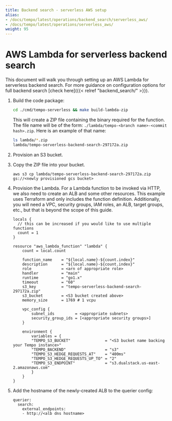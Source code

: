 ```yaml
---
title: Backend search - serverless AWS setup
alias:
- /docs/tempo/latest/operations/backend_search/serverless_aws/
- /docs/tempo/latest/operations/serverless_aws/
weight: 95
---
```


# AWS Lambda for serverless backend search

This document will walk you through setting up an AWS Lambda for serverless backend search.
For more guidance on configuration options for full backend search [check here]({{< relref "backend_search/" >}}).

1. Build the code package:

    ```bash
    cd ./cmd/tempo-serverless && make build-lambda-zip
    ```

    This will create a ZIP file containing the binary required for
    the function. The file name will be of the form: `./lambda/tempo-<branch name>-<commit hash>.zip`.
    Here is an example of that name:

    ```bash
    ls lambda/*.zip
    lambda/tempo-serverless-backend-search-297172a.zip
    ```

2. Provision an S3 bucket.

3. Copy the ZIP file into your bucket.

    ```
    aws s3 cp lambda/tempo-serverless-backend-search-297172a.zip gs://<newly provisioned gcs bucket>
    ```

4. Provision the Lambda. For a Lambda function to be invoked via HTTP, we also need to create an
   ALB and some other resources. This example uses Terraform and only includes the function definition.
   Additionally, you will need a VPC, security groups, IAM roles, an ALB, target groups, etc., but that is
   beyond the scope of this guide.

    ```
    locals {
      // this can be increased if you would like to use multiple functions
      count = 1
    }

    resource "aws_lambda_function" "lambda" {
        count = local.count

        function_name    = "${local.name}-${count.index}"
        description      = "${local.name}-${count.index}"
        role             = <arn of appropriate role>
        handler          = "main"
        runtime          = "go1.x"
        timeout          = "60"
        s3_key           = "tempo-serverless-backend-search-297172a.zip"
        s3_bucket        = <S3 bucket created above>
        memory_size      = 1769 # 1 vcpu

        vpc_config {
            subnet_ids         = <appropriate subnets>
            security_group_ids = [<appropriate security groups>]
        }

        environment {
            variables = {
            "TEMPO_S3_BUCKET"               = "<S3 bucket name backing your Tempo instance>"
            "TEMPO_BACKEND"                 = "s3"
            "TEMPO_S3_HEDGE_REQUESTS_AT"    = "400ms"
            "TEMPO_S3_HEDGE_REQUESTS_UP_TO" = "2"
            "TEMPO_S3_ENDPOINT"             = "s3.dualstack.us-east-2.amazonaws.com"
            }
        }
    }
    ```

5. Add the hostname of the newly-created ALB to the querier config:

    ```
    querier:
      search:
        external_endpoints:
        - http://<alb dns hostname>
    ```
